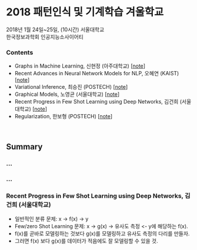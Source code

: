 
# 2018 패턴인식 및 기계학습 겨울학교

2018년 1월 24일~25일, (10시간) 서울대학교 <br>
한국정보과학회 인공지능소사이어티



### Contents
* Graphs in Machine Learning, 신현정 (아주대학교) [[note](https://1drv.ms/w/s!AllPqyV9kKUrl2S5YDakvlrk_Ono)]
* Recent Advances in Neural Network Models for NLP, 오혜연 (KAIST) [[note](https://1drv.ms/w/s!AllPqyV9kKUrl1-qewcU7ikLUpQ3)]
* Variational Inference, 최승진 (POSTECH) [[note](https://1drv.ms/w/s!AllPqyV9kKUrl2AaItN5jAjbBXbg)]
* Graphical Models, 노영균 (서울대학교) [[note](https://1drv.ms/w/s!AllPqyV9kKUrl2JyqiuLCVzB5EFM)]
* Recent Progress in Few Shot Learning using Deep Networks, 김건희 (서울대학교) [[note](https://1drv.ms/w/s!AllPqyV9kKUrl2EdHAdq8cWEiu8A)]
* Regularization, 한보형 (POSTECH) [[note](https://1drv.ms/w/s!AllPqyV9kKUrl2OUbhTl66HtPG5C)]


<br>

## Summary

### ...

### ...

### Recent Progress in Few Shot Learning using Deep Networks, 김건희 (서울대학교)

* 일반적인 분류 문제: x -> f(x) -> y
* Few/zero Shot Learning 문제: x -> g(x) -> 유사도 측정 <- y에 해당하는 f(x).
* f(x)를 곧바로 모델링하는 것보다 g(x)를 모델링하고 유사도 측정의 다리를 만들자. 
* 그러면 f(x) 보다 g(x)를 데이터가 적음에도 잘 모델링할 수 있을 것.








